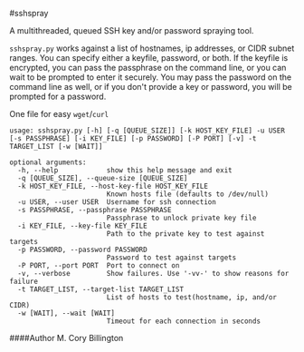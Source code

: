 #sshspray

A multithreaded, queued SSH key and/or password spraying tool.

`sshspray.py` works against a list of hostnames, ip addresses, or CIDR subnet ranges.
You can specify either a keyfile, password, or both. If the keyfile is encrypted, you
can pass the passphrase on the command line, or you can wait to be prompted to enter
it securely. You may pass the password on the command line as well, or if you don't
provide a key or password, you will be prompted for a password.

One file for easy `wget`/`curl`

```
usage: sshspray.py [-h] [-q [QUEUE_SIZE]] [-k HOST_KEY_FILE] -u USER [-s PASSPHRASE] [-i KEY_FILE] [-p PASSWORD] [-P PORT] [-v] -t TARGET_LIST [-w [WAIT]]

optional arguments:
  -h, --help            show this help message and exit
  -q [QUEUE_SIZE], --queue-size [QUEUE_SIZE]
  -k HOST_KEY_FILE, --host-key-file HOST_KEY_FILE
                        Known hosts file (defaults to /dev/null)
  -u USER, --user USER  Username for ssh connection
  -s PASSPHRASE, --passphrase PASSPHRASE
                        Passphrase to unlock private key file
  -i KEY_FILE, --key-file KEY_FILE
                        Path to the private key to test against targets
  -p PASSWORD, --password PASSWORD
                        Password to test against targets
  -P PORT, --port PORT  Port to connect on
  -v, --verbose         Show failures. Use '-vv-' to show reasons for failure
  -t TARGET_LIST, --target-list TARGET_LIST
                        List of hosts to test(hostname, ip, and/or CIDR)
  -w [WAIT], --wait [WAIT]
                        Timeout for each connection in seconds
```
####Author
M. Cory Billington
